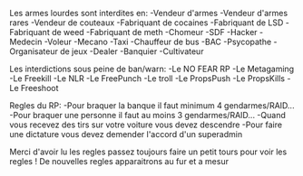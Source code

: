 Les armes lourdes sont interdites en:
-Vendeur d'armes
-Vendeur d'armes rares
-Vendeur de couteaux
-Fabriquant de cocaines
-Fabriquant de LSD
-Fabriquant de weed
-Fabriquant de meth
-Chomeur
-SDF
-Hacker
-Medecin
-Voleur
-Mecano
-Taxi
-Chauffeur de bus
-BAC
-Psycopathe
-Organisateur de jeux
-Dealer
-Banquier
-Cultivateur

Les interdictions sous peine de ban/warn:
-Le NO FEAR RP
-Le Metagaming
-Le Freekill
-Le NLR
-Le FreePunch
-Le troll
-Le PropsPush
-Le PropsKills
-Le Freeshoot

Regles du RP:
-Pour braquer la banque il faut minimum 4 gendarmes/RAID...
-Pour braquer une personne il faut au moins 3 gendarmes/RAID...
-Quand vous recevez des tirs sur votre voiture vous devez descendre
-Pour faire une dictature vous devez demender l'accord d'un superadmin

Merci d'avoir lu les regles passez toujours faire un petit tours pour voir les regles !
De nouvelles regles apparaitrons au fur et a mesur
